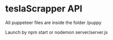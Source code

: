 # teslaScrapper API

All puppeteer files are inside the folder /puppy

Launch by npm start or nodemon server/server.js
